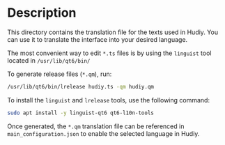 # Description

This directory contains the translation file for the texts used in Hudiy. You can use it to translate the interface into your desired language.

The most convenient way to edit  `*.ts` files is by using the `linguist` tool located in `/usr/lib/qt6/bin/`

To generate release files (`*.qm`), run:

```bash
/usr/lib/qt6/bin/lrelease hudiy.ts -qm hudiy.qm
```

To install the `linguist` and `lrelease` tools, use the following command:

```bash
sudo apt install -y linguist-qt6 qt6-l10n-tools
```

Once generated, the `*.qm` translation file can be referenced in `main_configuration.json` to enable the selected language in Hudiy.

